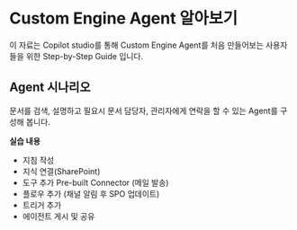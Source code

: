 Custom Engine Agent 알아보기
==
이 자료는
Copilot studio를 통해 Custom Engine Agent를 처음 만들어보는 사용자들을 위한 Step-by-Step Guide 입니다.
<br/>

**Agent 시나리오**
---
문서를 검색, 설명하고 필요시 문서 담당자, 관리자에게 연락을 할 수 있는 Agent를 구성해 봅니다.

**실습 내용**
- 지침 작성
- 지식 연결(SharePoint)
- 도구 추가 Pre-built Connector (메일 발송)
- 플로우 추가 (채널 알림 후 SPO 업데이트)
- 트리거 추가
- 에이전트 게시 및 공유
<br/>
